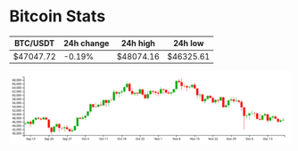 # Bitcoin Stats

BTC/USDT|24h change|24h high|24h low|
|---|---|---|---|
|$47047.72|-0.19%|$48074.16|$46325.61|

<img src="./chart.svg">
